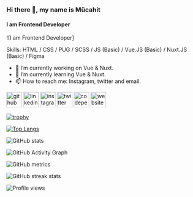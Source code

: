 ### Hi there 👋, my name is Mücahit
#### I am Frontend Developer
![I am Frontend Developer]


Skills: HTML / CSS / PUG / SCSS / JS (Basic) / Vue.JS (Basic) / Nuxt.JS (Basic) / Figma

- 🔭 I’m currently working on Vue & Nuxt.  
- 🌱 I’m currently learning Vue & Nuxt.  
- 📫 How to reach me: Instagram, twitter and email.  


[<img src='https://cdn.jsdelivr.net/npm/simple-icons@3.0.1/icons/github.svg' alt='github' height='40'>](https://github.com/mehmetmucahitnet)  [<img src='https://cdn.jsdelivr.net/npm/simple-icons@3.0.1/icons/linkedin.svg' alt='linkedin' height='40'>](https://www.linkedin.com/in/mehmetmucahitnet/)  [<img src='https://cdn.jsdelivr.net/npm/simple-icons@3.0.1/icons/instagram.svg' alt='instagram' height='40'>](https://www.instagram.com/mehmetmucahitdev/)  [<img src='https://cdn.jsdelivr.net/npm/simple-icons@3.0.1/icons/twitter.svg' alt='twitter' height='40'>](https://twitter.com/mehmetmucahitv)  [<img src='https://cdn.jsdelivr.net/npm/simple-icons@3.0.1/icons/codepen.svg' alt='codepen' height='40'>](https://codepen.io/mehmetmucahitdev)  [<img src='https://cdn.jsdelivr.net/npm/simple-icons@3.0.1/icons/icloud.svg' alt='website' height='40'>](https://mehmetmucahit.net)  

[![trophy](https://github-profile-trophy.vercel.app/?username=mehmetmucahitnet)](https://github.com/ryo-ma/github-profile-trophy)

[![Top Langs](https://github-readme-stats.vercel.app/api/top-langs/?username=mehmetmucahitnet)](https://github.com/anuraghazra/github-readme-stats)

![GitHub stats](https://github-readme-stats.vercel.app/api?username=mehmetmucahitnet&show_icons=true&count_private=true)  

![GitHub Activity Graph](https://activity-graph.herokuapp.com/graph?username=mehmetmucahitnet)  

![GitHub metrics](https://metrics.lecoq.io/mehmetmucahitnet)  

![GitHub streak stats](https://github-readme-streak-stats.herokuapp.com/?user=mehmetmucahitnet)  

![Profile views](https://gpvc.arturio.dev/mehmetmucahitnet)  
